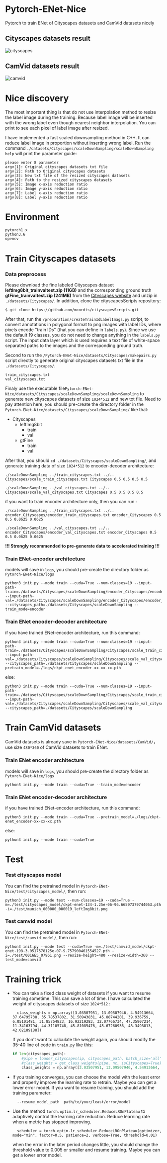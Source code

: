 # Pytorch-ENet-Nice
Pytorch to train ENet of Cityscapes datasets and CamVid datasets nicely

## Cityscapes datasets result

![cityscapes](https://github.com/Dawson-huang/Pytorch-ENet-Nice/blob/master/test/cityscapes_model/Cityscapes.png?raw=true)

## CamVid datasets result

![camvid](https://github.com/Dawson-huang/Pytorch-ENet-Nice/blob/master/test/camvid_model/CamVid.png?raw=true)

# Nice discovery

The most important thing is that do not use interpolation method to resize the label image during the training. Because label image will be inserted with the wrong label even though nearest neighbor interpolation. You can print to see each pixel of label image after resized. 

I have implemented a fast scaled downsampling method in C++. It can reduce label image in proportion without inserting wrong label. Run the command `./datasets/Cityscapes/scaleDownSampling/scaleDownSampling help` will print the parameter guide:
```
please enter 8 parameter
argv[1]: Original cityscapes datasets txt file
argv[2]: Path to Original cityscapes datasets
argv[3]: New txt file of the resized cityscapes datasets
argv[4]: Path to the resized cityscapes datasets
argv[5]: Image x-axis reduction ratio
argv[6]: Image y-axis reduction ratio
argv[7]: Label x-axis reduction ratio
argv[8]: Label y-axis reduction ratio
```

# Environment

    pytorch1.x
    python3.6
    opencv

# Train Cityscapes datasets

### Data preprocess

  Please download the fine labeled Cityscapes dataset **leftImg8bit_trainvaltest.zip (11GB)** and the corresponding ground truth **gtFine_trainvaltest.zip (241MB)** from the [Cityscapes website](https://www.cityscapes-dataset.com/) and unzip in `./datasets/Cityscapes/`. In addition, clone the cityscapesScripts repository:

    $ git clone https://github.com/mcordts/cityscapesScripts.git

After that, run the `/preparation/createTrainIdLabelImags.py` script, to convert annotations in polygonal format to png images with label IDs, where pixels encode "train IDs" (that you can define in `labels.py`). Since we use the default 19 classes, you do not need to change anything in the `labels.py` script. The input data layer which is used requires a text file of white-space separated paths to the images and the corresponding ground truth. 

Second to run the `/Pytorch-ENet-Nice/datasets/Cityscapes/makepairs.py` script directly to generate original cityscapes datasets txt file in the `./datasets/Cityscapes/`.
    
    train_cityscapes.txt
    val_cityscapes.txt

Finaly use the executable file`Pytorch-ENet-Nice/datasets/Cityscapes/scaleDownSampling/scaleDownSampling` to generate new cityscapes datasets of size `1024*512` and new txt file. Need to pay attention here, you should pre-create the directory folder in the `Pytorch-ENet-Nice/datasets/Cityscapes/scaleDownSampling/` like that:

- Cityscapes
    - leftImg8bit
        - train
        - val
    - gtFine
        - train
        - val

After that, you should `cd ./datasets/Cityscapes/scaleDownSampling/`, and generate training data of size `1024*512` to encoder-decoder architecture:
    
    ./scaleDownSampling ../train_cityscapes.txt ../.. Cityscapes/scale_train_cityscapes.txt Cityscapes 0.5 0.5 0.5 0.5
    
    ./scaleDownSampling ../val_cityscapes.txt ../.. Cityscapes/scale_val_cityscapes.txt Cityscapes 0.5 0.5 0.5 0.5

if you want to train encoder architecture only, then you can run :
    
    ./scaleDownSampling ../train_cityscapes.txt ../.. encoder_Cityscapes/encoder_train_cityscapes.txt encoder_Cityscapes 0.5 0.5 0.0625 0.0625
    
    ./scaleDownSampling ../val_cityscapes.txt ../.. encoder_Cityscapes/encoder_val_cityscapes.txt encoder_Cityscapes 0.5 0.5 0.0625 0.0625

**!!! Strongly recommended to pre-generate data to accelerated training !!!**

### Train ENet-encoder architecture

models will save in `logs`, you should pre-create the directory folder as `Pytorch-ENet-Nice/logs`

    python3 init.py --mode train --cuda=True --num-classes=19 --input-path-train=./datasets/Cityscapes/scaleDownSampling/encoder_Cityscapes/encoder_train_cityscapes.txt --input-path-val=./datasets/Cityscapes/scaleDownSampling/encoder_Cityscapes/encoder_val_cityscapes.txt --cityscapes_path=./datasets/Cityscapes/scaleDownSampling --train_mode=encoder
    

### Train ENet encoder-decoder architecture

if you have trained ENet-encoder architecture, run this command:

    python3 init.py --mode train --cuda=True --num-classes=19 --input-path-train=./datasets/Cityscapes/scaleDownSampling/Cityscapes/scale_train_cityscapes.txt --input-path-val=./datasets/Cityscapes/scaleDownSampling/Cityscapes/scale_val_cityscapes.txt --cityscapes_path=./datasets/Cityscapes/scaleDownSampling --pretrain_model=./logs/ckpt-enet_encoder-xx-xx-xx.pth

else:

    python3 init.py --mode train --cuda=True --num-classes=19 --input-path-train=./datasets/Cityscapes/scaleDownSampling/Cityscapes/scale_train_cityscapes.txt --input-path-val=./datasets/Cityscapes/scaleDownSampling/Cityscapes/scale_val_cityscapes.txt --cityscapes_path=./datasets/Cityscapes/scaleDownSampling

# Train CamVid datasets

CamVid datasets is already save in `Pytorch-ENet-Nice/datasets/CamVid/`，use size `480*360` of CamVid datasets to train ENet. 

### Train ENet encoder architecture

models will save in `logs`, you should pre-create the directory folder as `Pytorch-ENet-Nice/logs`

    python3 init.py --mode train --cuda=True --train_mode=encoder

### Train ENet encoder-decoder architecture

if you have trained ENet-encoder architecture, run this command:

    python3 init.py --mode train --cuda=True --pretrain_model=./logs/ckpt-enet_encoder-xx-xx-xx.pth

else:

    python3 init.py --mode train --cuda=True

# Test

### Test cityscapes model
  
You can find the pretrained model in `Pytorch-ENet-Nice/test/cityscapes_model/`, then run:

    python3 init.py --mode test --num-classes=19 --cuda=True -m=./test/cityscapes_model/ckpt-enet-134-1.25e-06-96.66597379744053.pth -i=./test/munich_000000_000019_leftImg8bit.png

### Test camvid model

You can find the pretrained model in `Pytorch-ENet-Nice/test/camvid_model/`, then run:

    python3 init.py --mode test --cuda=True -m=./test/camvid_model/ckpt-enet-198-3.0517578125e-07-9.757900461554527.pth -i=./test/0016E5_07961.png --resize-height=480 --resize-width=360 --test_mode=camvid

# Training trick

- You can take a fixed class weight of datasets if you want to resume training sometime. This can save a lot of time. I have calculated the weight of cityscapes datasets of size `1024*512` :

        class_weights = np.array([3.03507951, 13.09507946, 4.54913664, 37.64795738, 35.78537802, 31.50943831, 45.88744201, 39.936759, 6.05101481, 31.85754823, 16.92219283, 32.07766734, 47.35907214, 11.34163794, 44.31105748, 45.81085476, 45.67260936, 48.3493813, 42.02189188])

    If you don't want to calculate the weight again, you should modify the 35-40 line of code in `train.py` like this:
    ```python
    if len(cityscapes_path):
        #pipe = loader_cityscapes(ip, cityscapes_path, batch_size='all')
        #class_weights = get_class_weights(pipe, nc, isCityscapes=True)
        class_weights = np.array([3.03507951, 13.09507946, 4.54913664, 37.64795738, 35.78537802, 31.50943831, 45.88744201, 39.936759, 6.05101481, 31.85754823, 16.92219283, 32.07766734, 47.35907214, 11.34163794, 44.31105748, 45.81085476, 45.67260936, 48.3493813, 42.02189188])
    ```

- If you training converges, you can choose the model with the least error and properly improve the learning rate to retrain. Maybe you can get a lower error model. If you want to resume training, you should add the training parameter:

        --resume_model_path  path/to/your/least/error/model

- Use the method `torch.optim.lr_scheduler.ReduceLROnPlateau` to adaptively control the learning rate reduction. Reduce learning rate when a metric has stopped improving.

        scheduler = torch.optim.lr_scheduler.ReduceLROnPlateau(optimizer, mode="min", factor=0.5, patience=2, verbose=True, threshold=0.01)

    when the error in the later period changes little, you should change the threshold value to 0.005 or smaller and resume training. Maybe you can get a lower error model.
